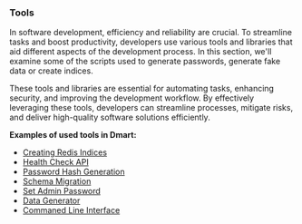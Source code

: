 ### Tools

In software development, efficiency and reliability are crucial. To streamline tasks and boost productivity, developers use various tools and libraries that aid different aspects of the development process. In this section, we'll examine some of the scripts used to generate passwords, generate fake data or create indices.

These tools and libraries are essential for automating tasks, enhancing security, and improving the development workflow. By effectively leveraging these tools, developers can streamline processes, mitigate risks, and deliver high-quality software solutions efficiently.

**Examples of used tools in Dmart:**

- [Creating Redis Indices](Creating-Redis-Indices)
- [Health Check API](Health-Check-API)
- [Password Hash Generation](Password-Hash-Generation)
- [Schema Migration](Schema-Migration)
- [Set Admin Password](Set-Admin-Password)
- [Data Generator](Data-Generator)
- [Commaned Line Interface](Automated-Cli-Tool)

